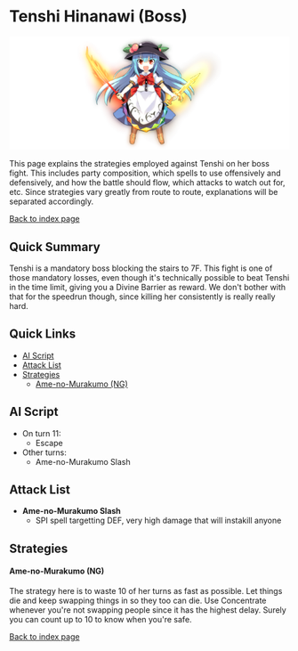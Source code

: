 # Tenshi Hinanawi (Boss)

![](img/tenshi.png)

This page explains the strategies employed against Tenshi on her boss fight. This includes party composition, which spells to use offensively and defensively, and how the battle should flow, which attacks to watch out for, etc. Since strategies vary greatly from route to route, explanations will be separated accordingly.

[Back to index page](../index.md)

## Quick Summary

Tenshi is a mandatory boss blocking the stairs to 7F. This fight is one of those mandatory losses, even though it's technically possible to beat Tenshi in the time limit, giving you a Divine Barrier as reward. We don't bother with that for the speedrun though, since killing her consistently is really really hard.

## Quick Links
* [AI Script](#script)
* [Attack List](#attacks)
* [Strategies](#strats)
	* [Ame-no-Murakumo (NG)](#ng-murakumo)

## <a id="script"></a>AI Script

* On turn 11:
	* Escape
* Other turns:
	* Ame-no-Murakumo Slash

## <a id="attacks"></a>Attack List

* **Ame-no-Murakumo Slash**
	* SPI spell targetting DEF, very high damage that will instakill anyone

## <a id="strats"></a>Strategies

#### <a id="ng-murakumo"></a>Ame-no-Murakumo (NG)

The strategy here is to waste 10 of her turns as fast as possible. Let things die and keep swapping things in so they too can die. Use Concentrate whenever you're not swapping people since it has the highest delay. Surely you can count up to 10 to know when you're safe.

[Back to index page](../index.md)
